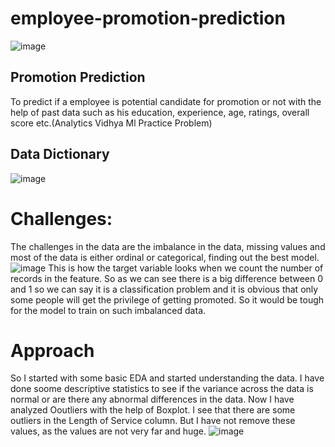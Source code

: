 # employee-promotion-prediction
![image](https://user-images.githubusercontent.com/81704848/128612046-bab05b8b-df39-4eba-bab6-895ec7aba725.png)

## Promotion Prediction
To predict if a employee is potential candidate for promotion or not with the help of past data such as his education, experience, age, ratings, overall score etc.(Analytics Vidhya Ml Practice Problem)
## Data Dictionary ##
![image](https://user-images.githubusercontent.com/81704848/128611997-c9d4d282-c986-43b3-977e-528d32b43def.png)
# Challenges:
The challenges in the data are the imbalance in the data, missing values and most of the data is either ordinal or categorical, finding out the best model.
![image](https://user-images.githubusercontent.com/81704848/128612130-d1f702cb-aecb-41bb-af87-1495b2bd69c2.png)
This is how the target variable looks when we count the number of records in the feature. So as we can see there is a big difference between 0 and 1 so we can say it is a classification problem and it is obvious that only some people will get the privilege of getting promoted. So it would be tough for the model to train on such imbalanced data. 
# Approach
So I started with some basic EDA and started understanding the data.
I have done soome descriptive statistics to see if the variance across the data is normal or are there any abnormal differences in the data. 
Now I have analyzed Ooutliers with the help of Boxplot. I see that there are some outliers in the Length of Service column. But I have not remove these values, as the values are not very far and huge.
![image](https://user-images.githubusercontent.com/81704848/128612570-8624b1a7-b2d7-40bf-8856-bf19e043de6d.png)
